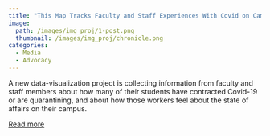 ```yaml
---
title: "This Map Tracks Faculty and Staff Experiences With Covid on Campus in Real Time "
image: 
  path: /images/img_proj/1-post.png
  thumbnail: /images/img_proj/chronicle.png
categories:
  - Media
  - Advocacy
---
```


A new data-visualization project is collecting information from faculty and staff members about how many of their students have contracted Covid-19 or are quarantining, and about how those workers feel about the state of affairs on their campus.

[Read more](https://www.chronicle.com/blogs/live-coronavirus-updates/this-map-tracks-faculty-and-staff-experiences-with-covid-on-campus-in-real-time)